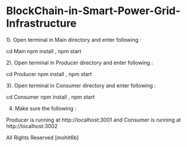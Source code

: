# BlockChain-in-Smart-Power-Grid-Infrastructure

1). Open terminal in Main directory and enter following :<br/>

  cd Main
  npm install ,
  npm start

2). Open terminal in Producer directory and enter following :
  
  cd Producer
  npm install ,
  npm start
  
3). Open terminal in Consumer directory and enter following :
  
  cd Consumer
  npm install ,
  npm start
  
4) Make sure the following :

  Producer is running at http://localhost:3001  and
  Consumer is running at http://localhost:3002
  
  
  All Rights Reserved [mohit6b]
